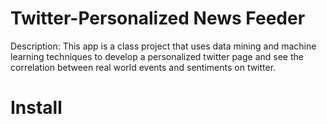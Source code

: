 Twitter-Personalized News Feeder
================================

Description: This app is a class project that uses data mining and machine learning techniques to develop a personalized twitter page and see the correlation between real world events and sentiments on twitter.

Install
=======



